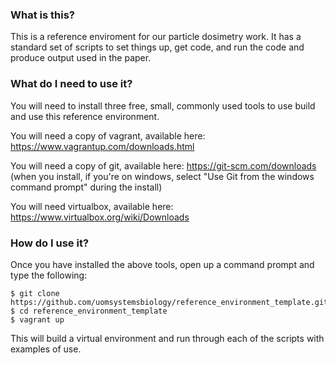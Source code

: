 ### What is this? 
This is a reference enviroment for our particle dosimetry work. It has a standard set of scripts to set things up, get code, and run the code and produce output used in the paper.  

### What do I need to use it?
You will need to install three free, small, commonly used tools to use build and use this reference environment.

You will need a copy of vagrant, available here: https://www.vagrantup.com/downloads.html

You will need a copy of git, available here: https://git-scm.com/downloads (when you install, if you're on windows, select "Use Git from the windows command prompt" during the install)

You will need virtualbox, available here: https://www.virtualbox.org/wiki/Downloads


### How do I use it?
Once you have installed the above tools, open up a command prompt and type the following:

```
$ git clone https://github.com/uomsystemsbiology/reference_environment_template.git
$ cd reference_environment_template
$ vagrant up
```

This will build a virtual environment and run through each of the scripts with examples
of use.  
